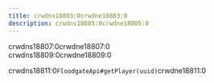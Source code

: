 ```yaml
---
title: crwdns18803:0crwdne18803:0
description: crwdns18805:0crwdne18805:0
---
```


crwdns18807:0crwdne18807:0\
crwdns18809:0crwdne18809:0

crwdns18811:0`FloodgateApi#getPlayer(uuid)`crwdne18811:0
